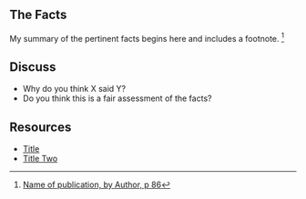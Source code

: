 ## The Facts

My summary of the pertinent facts begins here and includes a footnote. [^1]

[^1]: [Name of publication, by Author, p 86](https://example.com/book)

## Discuss

* Why do you think X said Y?
* Do you think this is a fair assessment of the facts?

## Resources

* [Title](https://example.com)
* [Title Two ](https://example.com/two)
